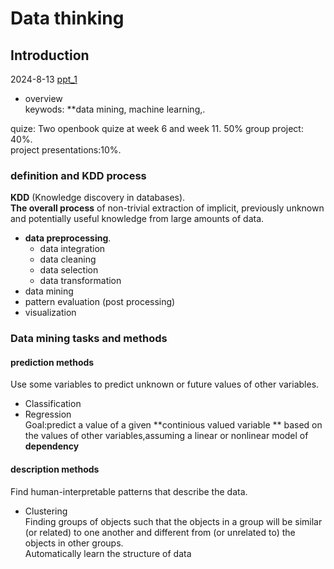 # Data thinking 
## Introduction 
2024-8-13 [ppt_1](https://ntulearn.ntu.edu.sg/bbcswebdav/pid-4061874-dt-content-rid-42315561_1/xid-42315561_1)

- overview  
keywods: **data mining, machine learning,.

quize: Two openbook quize at week 6 and week 11.  50%
group project: 40%.  
project presentations:10%.  

### definition and KDD process 
**KDD** (Knowledge discovery in databases).  
 **The overall process** of non-trivial extraction of implicit, previously unknown and potentially useful knowledge from large amounts of data. 
- **data preprocessing**.  
	- data integration 
	- data cleaning 
	- data selection 
	- data transformation 
- data mining
- pattern evaluation (post processing)
- visualization 
### Data mining tasks and methods 
#### prediction methods   
Use some variables to predict unknown or future values of other variables.
- Classification 
- Regression   
 Goal:predict a value of a given **continious valued variable ** based on the values of other variables,assuming a linear or nonlinear model of **dependency**  
 
#### description methods   
Find human-interpretable patterns that describe the data.
- Clustering  
 Finding groups of objects such that the objects in a group will be similar (or related) to one another and different from (or unrelated to) the objects in other groups.  
 Automatically learn the structure of data

